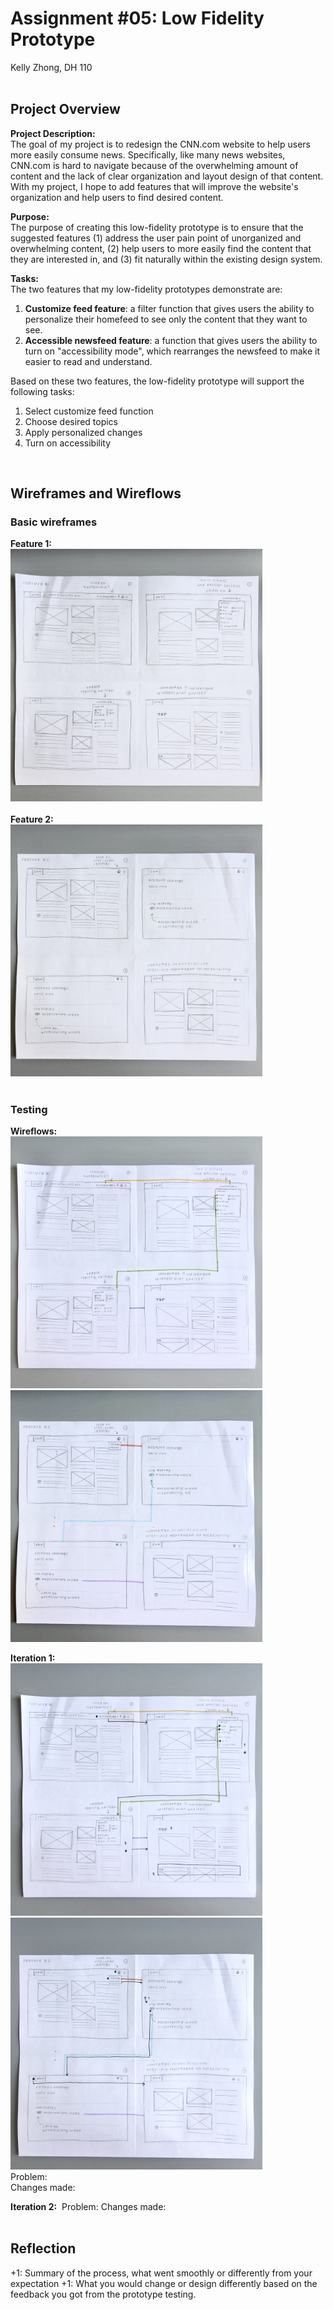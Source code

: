 # Assignment #05: Low Fidelity Prototype
Kelly Zhong, DH 110
<br><br>

## Project Overview
**Project Description:** <br>
The goal of my project is to redesign the CNN.com website to help users more easily consume news. Specifically, like many news websites, CNN.com is hard to navigate because of the overwhelming amount of content and the lack of clear organization and layout design of that content. With my project, I hope to add features that will improve the website's organization and help users to find desired content.
<br>

**Purpose:** <br>
The purpose of creating this low-fidelity prototype is to ensure that the suggested features (1) address the user pain point of unorganized and overwhelming content, (2) help users to more easily find the content that they are interested in, and (3) fit naturally within the existing design system. 
<br>

**Tasks:** <br>
The two features that my low-fidelity prototypes demonstrate are: 
<br> 
1. **Customize feed feature**: a filter function that gives users the ability to personalize their homefeed to see only the content that they want to see.
2. **Accessible newsfeed feature**: a function that gives users the ability to turn on "accessibility mode", which rearranges the newsfeed to make it easier to read and understand.

Based on these two features, the low-fidelity prototype will support the following tasks: 
1. Select customize feed function 
2. Choose desired topics 
3. Apply personalized changes 
4. Turn on accessibility 
<br>

## Wireframes and Wireflows
### Basic wireframes
**Feature 1:** <br>
<img src="basic1.jpg" width=80%>
<br><br>
**Feature 2:** <br>
<img src="basic2.jpg" width=80%>
<br><br>

### Testing
**Wireflows:** <br>
<img src="wf1.jpg" width=80%>
<img src="wf2.jpg" width=80%>
<br>

**Iteration 1:** <br>
<img src="it1-1.jpg" width=80%>
<img src="it1-2.jpg" width=80%>
<br>
Problem: 
<br>
Changes made:
<br>

**Iteration 2:**
<img>
Problem: 
Changes made:
<br><br>

## Reflection
+1: Summary of the process, what went smoothly or differently from your expectation
+1: What you would change or design differently based on the feedback you got from the prototype testing. 

